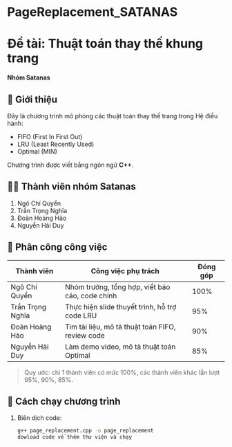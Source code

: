 # PageReplacement_SATANAS
# Đề tài: Thuật toán thay thế khung trang

**Nhóm Satanas**

## 🎯 Giới thiệu
Đây là chương trình mô phỏng các thuật toán thay thế trang trong Hệ điều hành:
- FIFO (First In First Out)
- LRU (Least Recently Used)
- Optimal (MIN)

Chương trình được viết bằng ngôn ngữ **C++**.

## 👨‍💻 Thành viên nhóm Satanas
1. Ngô Chí Quyển  
2. Trần Trọng Nghĩa  
3. Đoàn Hoàng Hảo  
4. Nguyễn Hải Duy  

## 📌 Phân công công việc
| Thành viên        | Công việc phụ trách                          | Đóng góp |
|-------------------|----------------------------------------------|----------|
| Ngô Chí Quyển     | Nhóm trưởng, tổng hợp, viết báo cáo, code chính | 100%     |
| Trần Trọng Nghĩa  | Thực hiện slide thuyết trình, hỗ trợ code LRU  | 95%      |
| Đoàn Hoàng Hảo    | Tìm tài liệu, mô tả thuật toán FIFO, review code | 90%      |
| Nguyễn Hải Duy    | Làm demo video, mô tả thuật toán Optimal       | 85%      |

> Quy ước: chỉ 1 thành viên có mức 100%, các thành viên khác lần lượt 95%, 90%, 85%.

## 🚀 Cách chạy chương trình
1. Biên dịch code:
   ```bash
   g++ page_replacement.cpp -o page_replacement
   dowload code về thêm thư viện và chạy
